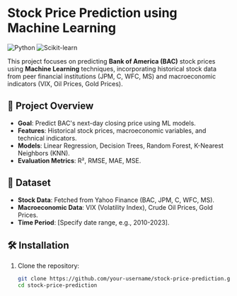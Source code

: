 # Stock Price Prediction using Machine Learning

![Python](https://img.shields.io/badge/Python-3.8%2B-blue)
![Scikit-learn](https://img.shields.io/badge/Scikit--learn-1.0%2B-orange)

This project focuses on predicting **Bank of America (BAC)** stock prices using **Machine Learning** techniques, incorporating historical stock data from peer financial institutions (JPM, C, WFC, MS) and macroeconomic indicators (VIX, Oil Prices, Gold Prices).

## 📌 Project Overview
- **Goal**: Predict BAC's next-day closing price using ML models.
- **Features**: Historical stock prices, macroeconomic variables, and technical indicators.
- **Models**: Linear Regression, Decision Trees, Random Forest, K-Nearest Neighbors (KNN).
- **Evaluation Metrics**: R², RMSE, MAE, MSE.

## 📂 Dataset
- **Stock Data**: Fetched from Yahoo Finance (BAC, JPM, C, WFC, MS).
- **Macroeconomic Data**: VIX (Volatility Index), Crude Oil Prices, Gold Prices.
- **Time Period**: [Specify date range, e.g., 2010-2023].

## 🛠️ Installation
1. Clone the repository:
   ```bash
   git clone https://github.com/your-username/stock-price-prediction.git
   cd stock-price-prediction
